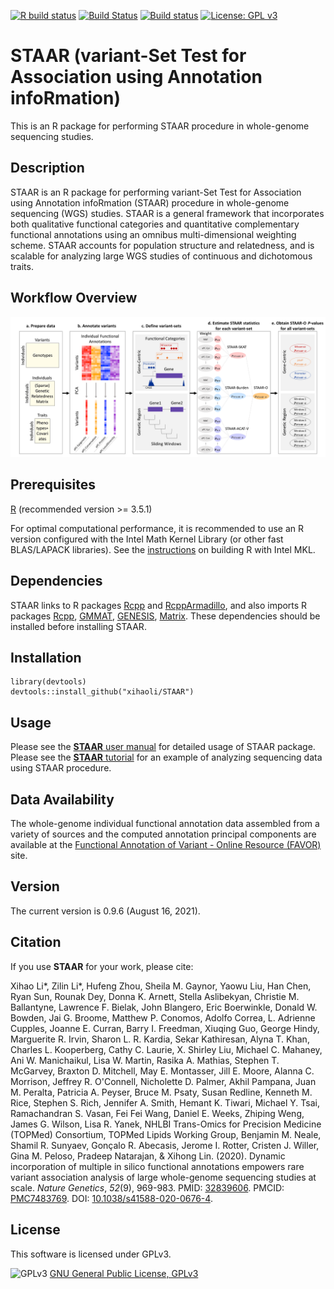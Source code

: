 [![R build status](https://github.com/xihaoli/STAAR/workflows/R-CMD-check/badge.svg)](https://github.com/xihaoli/STAAR/actions)
[![Build Status](https://travis-ci.com/xihaoli/STAAR.svg?branch=master)](https://app.travis-ci.com/xihaoli/STAAR)
[![Build status](https://ci.appveyor.com/api/projects/status/hqpwmgfeuerel48l?svg=true)](https://ci.appveyor.com/project/xihaoli/STAAR)
[![License: GPL v3](https://img.shields.io/badge/License-GPLv3-blue.svg)](https://www.gnu.org/licenses/gpl-3.0)

# STAAR (variant-Set Test for Association using Annotation infoRmation)
This is an R package for performing STAAR procedure in whole-genome sequencing studies.
## Description
STAAR is an R package for performing variant-Set Test for Association using Annotation infoRmation (STAAR) procedure in whole-genome sequencing (WGS) studies. STAAR is a general framework that incorporates both qualitative functional categories and quantitative complementary functional annotations using an omnibus multi-dimensional weighting scheme. STAAR accounts for population structure and relatedness, and is scalable for analyzing large WGS studies of continuous and dichotomous traits.
## Workflow Overview
![STAAR_workflow](docs/STAAR_workflow.png)
## Prerequisites
<a href="https://www.r-project.org">R</a> (recommended version >= 3.5.1)

For optimal computational performance, it is recommended to use an R version configured with the Intel Math Kernel Library (or other fast BLAS/LAPACK libraries). See the <a href="https://software.intel.com/en-us/articles/using-intel-mkl-with-r">instructions</a> on building R with Intel MKL.
## Dependencies
STAAR links to R packages <a href="https://cran.r-project.org/web/packages/Rcpp/index.html">Rcpp</a> and <a href="https://cran.r-project.org/web/packages/RcppArmadillo/index.html">RcppArmadillo</a>, and also imports R packages <a href="https://cran.r-project.org/web/packages/Rcpp/index.html">Rcpp</a>, <a href="https://cran.r-project.org/web/packages/GMMAT/index.html">GMMAT</a>, <a href="https://bioconductor.org/packages/release/bioc/html/GENESIS.html">GENESIS</a>, <a href="https://cran.r-project.org/web/packages/Matrix/index.html">Matrix</a>. These dependencies should be installed before installing STAAR.
## Installation
```
library(devtools)
devtools::install_github("xihaoli/STAAR")
```
## Usage
Please see the <a href="docs/STAAR_manual.pdf">**STAAR** user manual</a> for detailed usage of STAAR package. Please see the <a href="https://htmlpreview.github.io/?https://github.com/xihaoli/STAAR/blob/master/docs/STAAR_vignette.html">**STAAR** tutorial</a> for an example of analyzing sequencing data using STAAR procedure.
## Data Availability
The whole-genome individual functional annotation data assembled from a variety of sources and the computed annotation principal components are available at the [Functional Annotation of Variant - Online Resource (FAVOR)](http://favor.genohub.org) site.
## Version
The current version is 0.9.6 (August 16, 2021).
## Citation
If you use **STAAR** for your work, please cite:

Xihao Li*, Zilin Li*, Hufeng Zhou, Sheila M. Gaynor, Yaowu Liu, Han Chen, Ryan Sun, Rounak Dey, Donna K. Arnett, Stella Aslibekyan, Christie M. Ballantyne, Lawrence F. Bielak, John Blangero, Eric Boerwinkle, Donald W. Bowden, Jai G. Broome, Matthew P. Conomos, Adolfo Correa, L. Adrienne Cupples, Joanne E. Curran, Barry I. Freedman, Xiuqing Guo, George Hindy, Marguerite R. Irvin, Sharon L. R. Kardia, Sekar Kathiresan, Alyna T. Khan, Charles L. Kooperberg, Cathy C. Laurie, X. Shirley Liu, Michael C. Mahaney, Ani W. Manichaikul, Lisa W. Martin, Rasika A. Mathias, Stephen T. McGarvey, Braxton D. Mitchell, May E. Montasser, Jill E. Moore, Alanna C. Morrison, Jeffrey R. O'Connell, Nicholette D. Palmer, Akhil Pampana, Juan M. Peralta, Patricia A. Peyser, Bruce M. Psaty, Susan Redline, Kenneth M. Rice, Stephen S. Rich, Jennifer A. Smith, Hemant K. Tiwari, Michael Y. Tsai, Ramachandran S. Vasan, Fei Fei Wang, Daniel E. Weeks, Zhiping Weng, James G. Wilson, Lisa R. Yanek, NHLBI Trans-Omics for Precision Medicine (TOPMed) Consortium, TOPMed Lipids Working Group, Benjamin M. Neale, Shamil R. Sunyaev, Gonçalo R. Abecasis, Jerome I. Rotter, Cristen J. Willer, Gina M. Peloso, Pradeep Natarajan, & Xihong Lin. (2020). Dynamic incorporation of multiple in silico functional annotations empowers rare variant association analysis of large whole-genome sequencing studies at scale. _Nature Genetics_, _52_(9), 969-983. PMID: <a href="https://www.ncbi.nlm.nih.gov/pubmed/32839606">32839606</a>. PMCID: <a href="https://www.ncbi.nlm.nih.gov/pmc/articles/PMC7483769/">PMC7483769</a>. DOI: <a href="https://doi.org/10.1038/s41588-020-0676-4">10.1038/s41588-020-0676-4</a>.
## License
This software is licensed under GPLv3.

![GPLv3](http://www.gnu.org/graphics/gplv3-127x51.png)
[GNU General Public License, GPLv3](http://www.gnu.org/copyleft/gpl.html)
